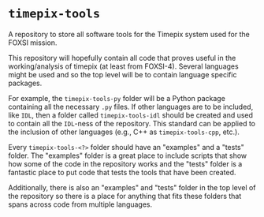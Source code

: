 # `timepix-tools`

A repository to store all software tools for the Timepix system used for the FOXSI mission.

This repository will hopefully contain all code that proves useful in the working/analysis of timepix (at least from FOXSI-4). Several languages might be used and so the top level will be to contain language specific packages.

For example, the `timepix-tools-py` folder will be a Python package containing all the necessary `.py` files. If other languages are to be included, like `IDL`, then a folder called `timepix-tools-idl` should be created and used to contain all the `IDL`-ness of the repository. This standard can be applied to the inclusion of other languages (e.g., C++ as `timepix-tools-cpp`, etc.).

Every `timepix-tools-<?>` folder should have an "examples" and a "tests" folder. The "examples" folder is a great place to include scripts that show how some of the code in the repository works and the "tests" folder is a fantastic place to put code that tests the tools that have been created.

Additionally, there is also an "examples" and "tests" folder in the top level of the repository so there is a place for anything that fits these folders that spans across code from multiple languages.
